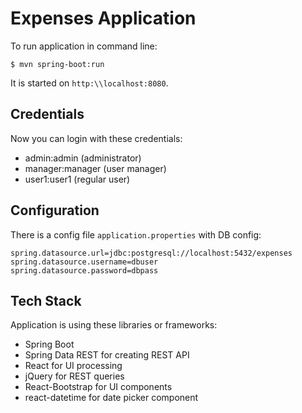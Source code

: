 # Expenses Application

To run application in command line:
```
$ mvn spring-boot:run
```

It is started on `http:\\localhost:8080`.

## Credentials
Now you can login with these credentials:
- admin:admin  (administrator)
- manager:manager (user manager)
- user1:user1 (regular user)

## Configuration
There is a config file `application.properties` with DB config:
```
spring.datasource.url=jdbc:postgresql://localhost:5432/expenses
spring.datasource.username=dbuser
spring.datasource.password=dbpass
```

## Tech Stack
Application is using these libraries or frameworks:
- Spring Boot
- Spring Data REST for creating REST API
- React for UI processing
- jQuery for REST queries
- React-Bootstrap for UI components
- react-datetime for date picker component  